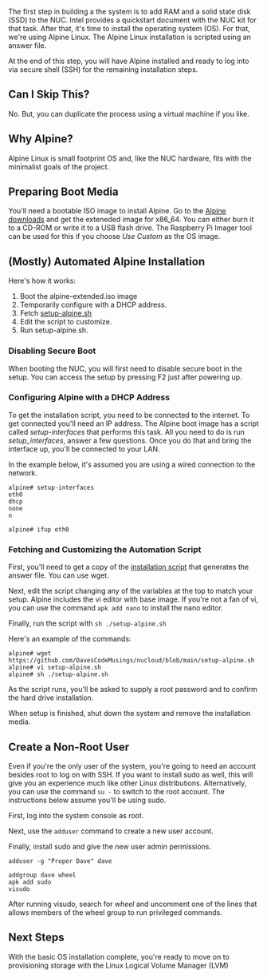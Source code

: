 The first step in building a the system is to add RAM and a solid state disk (SSD) to the NUC. Intel provides a quickstart document with the NUC kit for that task. After that, it's time to install the operating system (OS). For that, we're using Alpine Linux. The Alpine Linux installation is scripted using an answer file.

At the end of this step, you will have Alpine installed and ready to log into via secure shell (SSH) for the remaining installation steps.

## Can I Skip This?
No. But, you can duplicate the process using a virtual machine if you like.

## Why Alpine?
Alpine Linux is small footprint OS and, like the NUC hardware, fits with the minimalist goals of the project.

## Preparing Boot Media
You'll need a bootable ISO image to install Alpine. Go to the [Alpine downloads](https://alpinelinux.org/downloads/) and get the exteneded image for x86_64. You can either burn it to a CD-ROM or write it to a USB flash drive. The Raspberry Pi Imager tool can be used for this if you choose _Use Custom_ as the OS image.

## (Mostly) Automated Alpine Installation
Here's how it works:

1. Boot the alpine-extended.iso image
2. Temporarily configure with a DHCP address.
3. Fetch [setup-alpine.sh](https://gitea.anubis.home/pi/nuc-nas/src/branch/main/setup-alpine.sh)
4. Edit the script to customize.
5. Run setup-alpine.sh.

### Disabling Secure Boot
When booting the NUC, you will first need to disable secure boot in the setup. You can access the setup by pressing F2 just after powering up.

### Configuring Alpine with a DHCP Address
To get the installation script, you need to be connected to the internet. To get connected you'll need an IP address. The Alpine boot image has a script called _setup-interfaces_ that performs this task. All you need to do is run _setup_interfaces_, answer a few questions. Once you do that and bring the interface up, you'll be connected to your LAN.

In the example below, it's assumed you are using a wired connection to the network.

```
alpine# setup-interfaces
eth0
dhcp
none
n

alpine# ifup eth0
```

### Fetching and Customizing the Automation Script
First, you'll need to get a copy of the [installation script](https://github.com/DavesCodeMusings/nucloud/blob/main/setup-alpine.sh) that generates the answer file. You can use wget.

Next, edit the script changing any of the variables at the top to match your setup. Alpine includes the vi editor with base image. If you're not a fan of vi, you can use the command `apk add nano` to install the nano editor.

Finally, run the script with `sh ./setup-alpine.sh`

Here's an example of the commands:
```
alpine# wget https://github.com/DavesCodeMusings/nucloud/blob/main/setup-alpine.sh
alpine# vi setup-alpine.sh
alpine# sh ./setup-alpine.sh
```

As the script runs, you'll be asked to supply a root password and to confirm the hard drive installation.

When setup is finished, shut down the system and remove the installation media.

## Create a Non-Root User
Even if you're the only user of the system, you're going to need an account besides root to log on with SSH. If you want to install sudo as well, this will give you an experience much like other Linux distributions. Alternatively, you can use the command `su -` to switch to the root account. The instructions below assume you'll be using sudo.

First, log into the system console as root.

Next, use the `adduser` command to create a new user account.

Finally, install sudo and give the new user admin permissions.

```
adduser -g "Proper Dave" dave

addgroup dave wheel
apk add sudo
visudo
```

After running visudo, search for _wheel_ and uncomment one of the lines that allows members of the wheel group to run privileged commands.

## Next Steps
With the basic OS installation complete, you're ready to move on to provisioning storage with the Linux Logical Volume Manager (LVM)
